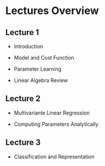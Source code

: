 # Lectures Overview

## Lecture 1

* Introduction

* Model and Cost Function

* Parameter Learning

* Linear Algebra Review

## Lecture 2

* Multivariante Linear Regression

* Computing Parameters Analytically

## Lecture 3

* Classification and Representation
